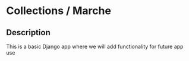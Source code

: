 # Collections / Marche

## Description 

This is a basic Django app where we will add functionality for future app use 





